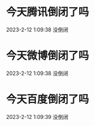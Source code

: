 # 今天腾讯倒闭了吗

2023-2-12 1:09:38 没倒闭

# 今天微博倒闭了吗

2023-2-12 1:09:38 没倒闭

# 今天百度倒闭了吗

2023-2-12 1:09:39 没倒闭

